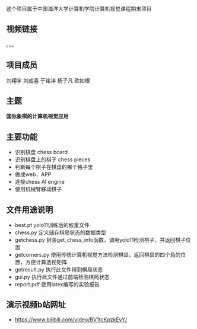 
这个项目属于中国海洋大学计算机学院计算机视觉课程期末项目

## 视频链接
。。。

## 项目成员
刘翔宇
刘成喜
于铭洋
杨子凡
欧如根

## 主题
**国际象棋的计算机视觉应用**

## 主要功能

- 识别棋盘 chess board
- 识别棋盘上的棋子 chess pieces
- 判断每个棋子在棋盘的哪个格子里
- 做成web，APP
- 连接chess AI engine
- 使用机械臂移动棋子
## 文件用途说明
- best.pt yolo11训练后的权重文件
- chess.py 定义储存棋局状态的数据类型
- getchess.py 封装get_chess_info函数，调用yolo11检测棋子，并返回棋子位置
- getcorners.py 使用传统计算机视觉方法检测棋盘，返回棋盘的四个角的位置，方便计算透视矩阵
- getresult.py 执行此文件得到棋局状态
- gui.py 执行此文件通过前端检测棋局状态
- report.pdf 使用latex编写的实验报告
  
## 演示视频b站网址
- https://www.bilibili.com/video/BV1tcKpzkEyY/
